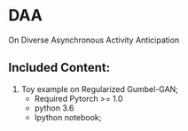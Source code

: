 # DAA
On Diverse Asynchronous Activity Anticipation

## Included Content:
1. Toy example on Regularized Gumbel-GAN;
    - Required Pytorch >= 1.0
    - python 3.6
    - Ipython notebook;
